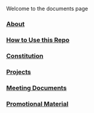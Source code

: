 Welcome to the documents page

### [About](about.md)

### [How to Use this Repo](howto.md)

### [Constitution](constitution/index.md)

### [Projects](projects/projects.md)

### [Meeting Documents](meetings/meetings.md)

### [Promotional Material](pr/pr.md)